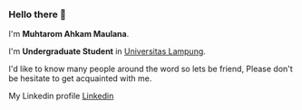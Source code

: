 ### Hello there 👋

I'm **Muhtarom Ahkam Maulana**.

I'm **Undergraduate Student** in [Universitas Lampung](https://www.unila.ac.id/).

I'd like to know many people around the word so lets be friend, Please don't be hesitate to get acquainted with me.

My Linkedin profile [Linkedin](https://www.linkedin.com/in/muhtarom-ahkam/)
